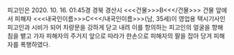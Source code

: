 피고인은 2020. 10. 16. 01:45경 경북 경산시 <<<건물>>>B<<</건물>>> 건물 앞에서 피해자 <<<내국인이름>>>C<<</내국인이름>>>(남, 35세)이 영업용 택시기사인 피고인과 시비가 되어 차량문을 강하게 닫고 내려 이를 항의하는 피고인의 얼굴을 향해 침을 뱉고 가자 피해자의 주거지 앞으로 따라가 한손으로 피해자의 팔을 잡아 당겨 피해자를 폭행하였다.
